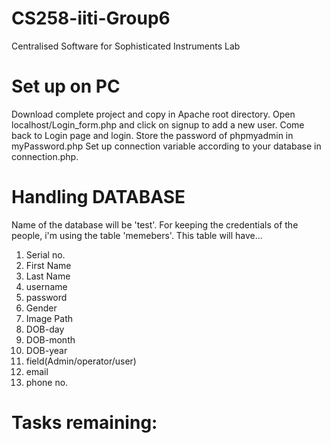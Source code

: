 CS258-iiti-Group6
=================

Centralised Software for Sophisticated Instruments Lab


Set up on PC
=============

Download complete project and copy in Apache root directory. Open localhost/Login_form.php and click on signup to add a new user. Come back to Login page and login.
Store the password of phpmyadmin in myPassword.php
Set up connection variable according to your database in connection.php.


Handling DATABASE
==================

Name of the database will be 'test'. For keeping the credentials of the people, i'm using the table 'memebers'. This table will have...
1. Serial no.
2. First Name
3. Last Name
4. username
5. password
6. Gender
7. Image Path
8. DOB-day
9. DOB-month
10. DOB-year
11. field(Admin/operator/user)
12. email
13. phone no.

Tasks remaining:
================




